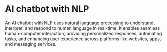 # AI chatbot with NLP
 An AI chatbot with NLP uses natural language processing to understand, interpret, and respond to human language in real-time. It enables seamless human-computer interaction, providing personalized responses, automating tasks, and enhancing user experience across platforms like websites, apps, and messaging services.
